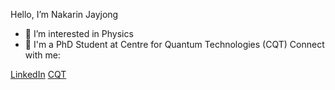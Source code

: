
Hello, I’m Nakarin Jayjong
- 👀 I’m interested in Physics
- 📖 I'm a PhD Student at Centre for Quantum Technologies (CQT)
Connect with me:

[LinkedIn](https://www.linkedin.com/in/nakarin-jayjong-26b963207/)
[CQT](https://www.quantumlah.org/people/profile/Nakarin-Jayjong)
